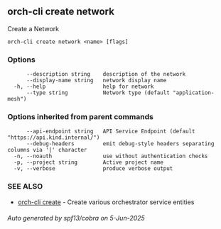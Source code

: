 ## orch-cli create network

Create a Network

```
orch-cli create network <name> [flags]
```

### Options

```
      --description string    description of the network
      --display-name string   network display name
  -h, --help                  help for network
      --type string           Network type (default "application-mesh")
```

### Options inherited from parent commands

```
      --api-endpoint string   API Service Endpoint (default "https://api.kind.internal/")
      --debug-headers         emit debug-style headers separating columns via '|' character
  -n, --noauth                use without authentication checks
  -p, --project string        Active project name
  -v, --verbose               produce verbose output
```

### SEE ALSO

* [orch-cli create](orch-cli_create.md)	 - Create various orchestrator service entities

###### Auto generated by spf13/cobra on 5-Jun-2025
